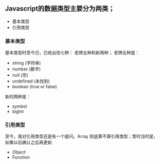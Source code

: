 ## Javascript的数据类型主要分为两类；
+ 基本类型
+ 引用类型

### 基本类型
基本类型时至今日，已经出现七种：
老牌五种和新两种；
老牌五种是：

+ string (字符串)
+ number (数字)
+ null (空)
+ undefined (未找到)
+ boolean (true or false)

新的两种是：

+ symbol
+ bigInt

### 引用类型
至今，我对引用类型还是有一个疑问。Array 到底算不算引用类型；暂时当时是，如果以后确认之后再更新

+ Object
+ Function

